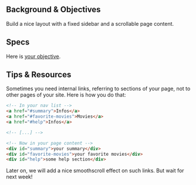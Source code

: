 ## Background & Objectives

Build a nice layout with a fixed sidebar and a scrollable page content.

## Specs

Here is [your objective](http://lewagon.github.io/html-css-challenges/05-fixed-sidebar/).

## Tips & Resources

Sometimes you need internal links, referring to sections of your page, not to other pages of your site. Here is how you do that:

```html
<!-- In your nav list -->
<a href="#summary">Infos</a>
<a href="#favorite-movies">Movies</a>
<a href="#help">Infos</a>

<!-- [...] -->

<!-- Now in your page content -->
<div id="summary">your summary</div>
<div id="favorite-movies">your favorite movies</div>
<div id="help">some help section</div>
```

Later on, we will add a nice smoothscroll effect on such links. But wait for next week!